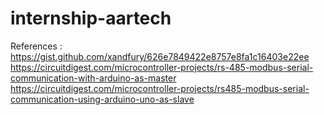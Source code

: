 # internship-aartech


References :
https://gist.github.com/xandfury/626e7849422e8757e8fa1c16403e22ee
https://circuitdigest.com/microcontroller-projects/rs-485-modbus-serial-communication-with-arduino-as-master
https://circuitdigest.com/microcontroller-projects/rs485-modbus-serial-communication-using-arduino-uno-as-slave

